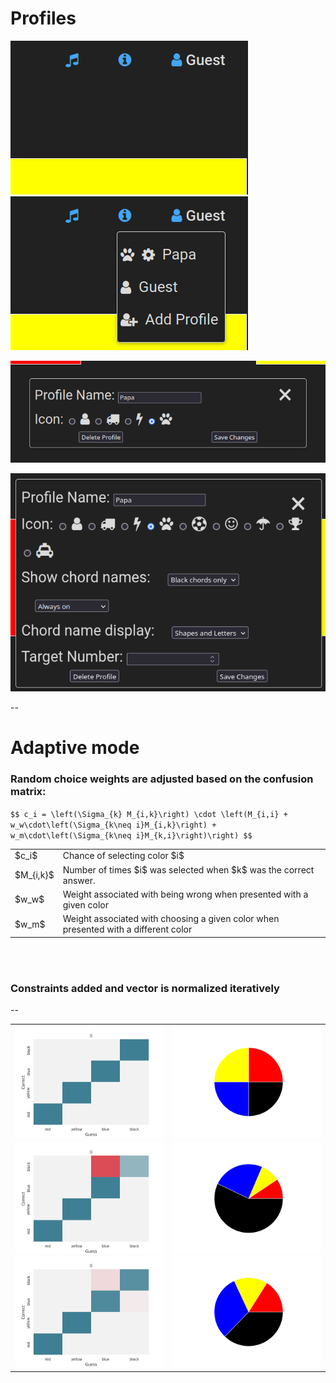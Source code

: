 # Profiles

<div class="gallery two-wide">
<div class="gallery-item">
    <img src="images/v003-profile-picker-unselected.png"
         class="splash screenshot"/>
</div>

<div class="gallery-item">
    <img src="images/v003-profile-picker-selected.png"
         class="splash screenshot"/>
</div>
</div>

<img src="images/v003-profile-editor.png"
     class="splash screenshot nospace-fragment fragment disappearing-fragment fade-out"
     data-fragment-index="0"
     />

<img src="images/v00x-profile-editor-current.png"
     class="splash screenshot fragment fade-in"
     data-fragment-index="0"
     />

--

# Adaptive mode

### Random choice weights are adjusted based on the confusion matrix:

`$$ c_i = \left(\Sigma_{k} M_{i,k}\right) \cdot \left(M_{i,i} + w_w\cdot\left(\Sigma_{k\neq i}M_{i,k}\right) + w_m\cdot\left(\Sigma_{k\neq i}M_{k,i}\right)\right) $$`

<table>
<tr>
    <td>$c_i$</td>
    <td>Chance of selecting color $i$</td>
</tr>
<tr>
    <td>$M_{i,k}$</td>
    <td>Number of times $i$ was selected when $k$ was the correct answer.</td>
</tr>
<tr>
    <td>$w_w$</td>
    <td>Weight associated with being wrong when presented with a given color</td>
</tr>
<tr>
    <td>$w_m$</td>
    <td>Weight associated with choosing a given color when presented with a different color</td>
</tr>
</table>
<br/><br/>

### Constraints added and vector is normalized iteratively

--

<table style="border: none">
<tr>
    <td><img class="splash" src="images/adaptive_example_cm_0.png"></td>
    <td><img class="splash" src="images/adaptive_example_pie_0.png"></td>
</tr>
<tr>
    <td>
        <img class="splash fragment disappearing-fragment fade-out" data-fragment-index="0" src="images/adaptive_example_cm_2.png">
        <img class="splash fragment nospace-fragment fade-in" data-fragment-index="0" src="images/adaptive_example_cm_1.png">
    </td>
    <td>
        <img class="splash fragment disappearing-fragment fade-out" data-fragment-index="0" src="images/adaptive_example_pie_2.png">
        <img class="splash fragment nospace-fragment fade-in" data-fragment-index="0" src="images/adaptive_example_pie_1.png">
    </td>
</tr>
</table>

